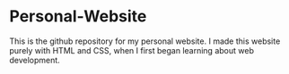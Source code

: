 # Personal-Website
This is the github repository for my personal website. I made this website purely with HTML and CSS, when I first began learning about web development. 
